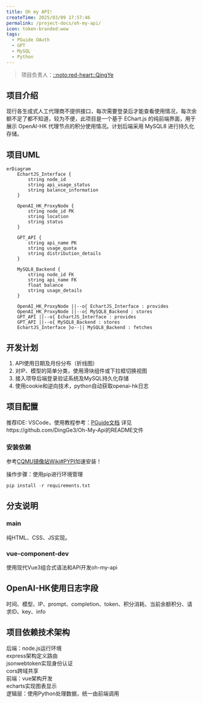 ```yaml
---
title: Oh my API!
createTime: 2025/03/09 17:57:46
permalink: /project-docs/oh-my-api/
icon: token-branded:wow
tags:
  - PGuide OAuth
  - GPT
  - MySQL
  - Python
---
```


<RepoCard repo="DingGe3/Oh-My-Api"></RepoCard>

> 项目负责人：[::noto:red-heart::QingYe](/friends/persons/)

## 项目介绍

现行各生成式人工代理商不提供接口，每次需要登录后才能查看使用情况，每次余额不足了都不知道，较为不便，此项目是一个基于 EChart.js 的纯前端界面，用于展示 OpenAI-HK 代理节点的积分使用情况。计划后端采用 MySQL8 进行持久化存储。

## 项目UML

```mermaid
erDiagram
    EchartJS_Interface {
        string node_id
        string api_usage_status
        string balance_information
    }
    
    OpenAI_HK_ProxyNode {
        string node_id PK
        string location
        string status
    }
    
    GPT_API {
        string api_name PK
        string usage_quota
        string distribution_details
    }

    MySQL8_Backend {
        string node_id FK
        string api_name FK
        float balance
        string usage_details
    }

    OpenAI_HK_ProxyNode ||--o{ EchartJS_Interface : provides
    OpenAI_HK_ProxyNode ||--o{ MySQL8_Backend : stores
    GPT_API ||--o{ EchartJS_Interface : provides
    GPT_API ||--o{ MySQL8_Backend : stores
    EchartJS_Interface }o--|| MySQL8_Backend : fetches
```

## 开发计划

1. API使用日期及月份分布（折线图）
2. 对IP、模型的简单分类，使用滑块组件或下拉框切换视图
3. 接入项导后端登录验证系统及MySQL持久化存储
4. 使用cookie和逆向技术，python自动获取openai-hk日志

## 项目配置

推荐IDE: VSCode，使用教程参考：[PGuide文档](/campus-wiki/common-software/IDE/VSCode/)
详见https://github.com/DingGe3/Oh-My-Api的README文件

### 安装依赖

参考[CQMU镜像站Wiki#PYPI](/public-service/cqmu-mirror/wiki/#pypi)加速安装！

操作步骤：使用pip进行环境管理

```python
pip install -r requirements.txt
```

## 分支说明

### main

纯HTML、CSS、JS实现。

### vue-component-dev

使用现代Vue3组合式语法和API开发oh-my-api


## OpenAI-HK使用日志字段

时间、模型、IP、prompt、completion、token、积分消耗、当前余额积分、请求ID、key、info

[//]: # (TODO: lhr待完善)

## 项目依赖技术架构

后端：node.js运行环境  
express架构定义路由  
jsonwebtoken实现身份认证  
cors跨域共享  
前端：vue架构开发  
echarts实现图表显示  
逻辑层：使用Python处理数据，统一由前端调用  

